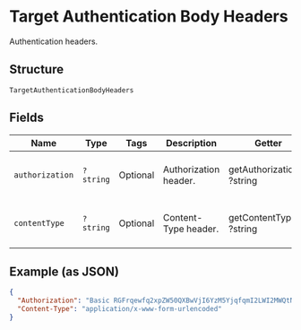 
# Target Authentication Body Headers

Authentication headers.

## Structure

`TargetAuthenticationBodyHeaders`

## Fields

| Name | Type | Tags | Description | Getter | Setter |
|  --- | --- | --- | --- | --- | --- |
| `authorization` | `?string` | Optional | Authorization header. | getAuthorization(): ?string | setAuthorization(?string authorization): void |
| `contentType` | `?string` | Optional | Content-Type header. | getContentType(): ?string | setContentType(?string contentType): void |

## Example (as JSON)

```json
{
  "Authorization": "Basic RGFrqewfq2xpZW50QXBwVjI6YzM5YjqfqmI2LWI2MWQtNDRlZTQ5MmM1YTRk",
  "Content-Type": "application/x-www-form-urlencoded"
}
```


